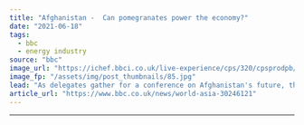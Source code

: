 ```yaml
---
title: "Afghanistan -  Can pomegranates power the economy?"
date: "2021-06-18"
tags: 
  - bbc
  - energy industry
source: "bbc"
image_url: "https://ichef.bbci.co.uk/live-experience/cps/320/cpsprodpb/185E0/production/_118980899_825c37af-6d51-4261-8b20-b28ab99aad7c.jpg"
image_fp: "/assets/img/post_thumbnails/85.jpg"
lead: "As delegates gather for a conference on Afghanistan's future, the BBC investigates how pomegranates could help wean the country off foreign aid."
article_url: "https://www.bbc.co.uk/news/world-asia-30246121"
---
```


---
